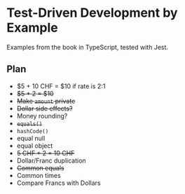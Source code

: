 # Test-Driven Development by Example

Examples from the book in TypeScript, tested with Jest.

## Plan

- $5 + 10 CHF = $10 if rate is 2:1
- ~~$5 \* 2 = $10~~
- ~~Make `amount` private~~
- ~~Dollar side effects?~~
- Money rounding?
- ~~`equals()`~~
- `hashCode()`
- equal null
- equal object
- ~~5 CHF \* 2 = 10 CHF~~
- Dollar/Franc duplication
- ~~Common equals~~
- Common times
- Compare Francs with Dollars
